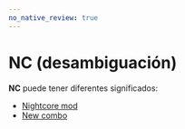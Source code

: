 ```yaml
---
no_native_review: true
---
```


# NC (desambiguación)

**NC** puede tener diferentes significados:

- [Nightcore mod](/wiki/Game_modifier/Nightcore)
- [New combo](/wiki/Beatmapping/New_combo)
